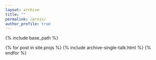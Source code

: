 ```yaml
---
layout: archive
title: ""
permalink: /projs/
author_profile: true
---
```


{% include base_path %}

{% for post in site.projs %}
{%  include archive-single-talk.html %}
{% endfor %}
